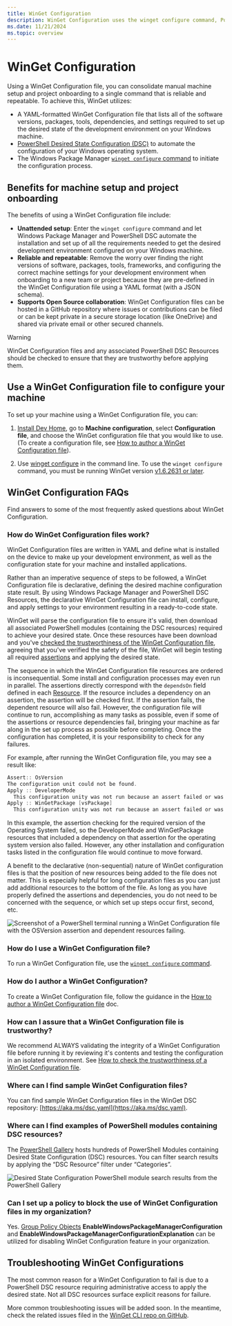 ```yaml
---
title: WinGet Configuration
description: WinGet Configuration uses the winget configure command, PowerShell, and a YAML-formatted configuration file listing all of the software versions, packages, tools, and settings required to achieve the set up the desired state of the development environment on your Windows machine. Minimizing manual project setup and onboarding to a single command that is reliable and repeatable.
ms.date: 11/21/2024
ms.topic: overview
---
```


# WinGet Configuration

Using a WinGet Configuration file, you can consolidate manual machine setup and project onboarding to a single command that is reliable and repeatable. To achieve this, WinGet utilizes:

- A YAML-formatted WinGet Configuration file that lists all of the software versions, packages, tools, dependencies, and settings required to set up the desired state of the development environment on your Windows machine.
- [PowerShell Desired State Configuration (DSC)](/powershell/dsc/overview) to automate the configuration of your Windows operating system.
- The Windows Package Manager [`winget configure` command](../winget/configure.md) to initiate the configuration process.

## Benefits for machine setup and project onboarding

The benefits of using a WinGet Configuration file include:

- **Unattended setup**: Enter the `winget configure` command and let Windows Package Manager and PowerShell DSC automate the installation and set up of all the requirements needed to get the desired development environment configured on your Windows machine.
- **Reliable and repeatable**: Remove the worry over finding the right versions of software, packages, tools, frameworks, and configuring the correct machine settings for your development environment when onboarding to a new team or project because they are pre-defined in the WinGet Configuration file using a YAML format (with a JSON schema).
- **Supports Open Source collaboration**: WinGet Configuration files can be hosted in a GitHub repository where issues or contributions can be filed or can be kept private in a secure storage location (like OneDrive) and shared via private email or other secured channels.

> [!WARNING]
> WinGet Configuration files and any associated PowerShell DSC Resources should be checked to ensure that they are trustworthy before applying them.

## Use a WinGet Configuration file to configure your machine

To set up your machine using a WinGet Configuration file, you can:

1. [Install Dev Home](../../dev-home/index.md), go to **Machine configuration**, select **Configuration file**, and choose the WinGet configuration file that you would like to use. (To create a configuration file, see [How to author a WinGet Configuration file](create.md)).

2. Use [winget configure](../winget/configure.md) in the command line. To use the `winget configure` command, you must be running WinGet version [v1.6.2631 or later](https://github.com/microsoft/winget-cli/releases).

## WinGet Configuration FAQs

Find answers to some of the most frequently asked questions about WinGet Configuration.

### How do WinGet Configuration files work?

WinGet Configuration files are written in YAML and define what is installed on the device to make up your development environment, as well as the configuration state for your machine and installed applications.

Rather than an imperative sequence of steps to be followed, a WinGet Configuration file is declarative, defining the desired machine configuration state result. By using Windows Package Manager and PowerShell DSC Resources, the declarative WinGet Configuration file can install, configure, and apply settings to your environment resulting in a ready-to-code state.

WinGet will parse the configuration file to ensure it's valid, then download all associated PowerShell modules (containing the DSC resources) required to achieve your desired state. Once these resources have been download and you've [checked the trustworthiness of the WinGet Configuration file](check.md), agreeing that you've verified the safety of the file, WinGet will begin testing all required [assertions](./create.md#assertions-section) and applying the desired state.

The sequence in which the WinGet Configuration file resources are ordered is inconsequential. Some install and configuration processes may even run in parallel. The assertions directly correspond with the `dependsOn` field defined in each [Resource](create.md#resources-section). If the resource includes a dependency on an assertion, the assertion will be checked first. If the assertion fails, the dependent resource will also fail. However, the configuration file will continue to run, accomplishing as many tasks as possible, even if some of the assertions or resource dependencies fail, bringing your machine as far along in the set up process as possible before completing. Once the configuration has completed, it is your responsibility to check for any failures.

For example, after running the WinGet Configuration file, you may see a result like:

```powershell
Assert:: OsVersion
The configuration unit could not be found.
Apply :: DeveloperMode
  This configuration unity was not run because an assert failed or was false.
Apply :: WinGetPackage [vsPackage]
  This configuration unity was not run because an assert failed or was false.
```

In this example, the assertion checking for the required version of the Operating System failed, so the DeveloperMode and WinGetPackage resources that included a dependency on that assertion for the operating system version also failed. However, any other installation and configuration tasks listed in the configuration file would continue to move forward.

A benefit to the declarative (non-sequential) nature of WinGet configuration files is that the position of new resources being added to the file does not matter. This is especially helpful for long configuration files as you can just add additional resources to the bottom of the file. As long as you have properly defined the assertions and dependencies, you do not need to be concerned with the sequence, or which set up steps occur first, second, etc.

![Screenshot of a PowerShell terminal running a WinGet Configuration file with the OSVersion assertion and dependent resources failing.](../../images/winget-configuration-results.png)

### How do I use a WinGet Configuration file?

To run a WinGet Configuration file, use the [`winget configure` command](../winget/configure.md).

### How do I author a WinGet Configuration?

To create a WinGet Configuration file, follow the guidance in the [How to author a WinGet Configuration file](create.md) doc.

### How can I assure that a WinGet Configuration file is trustworthy?

We recommend ALWAYS validating the integrity of a WinGet Configuration file before running it by reviewing it's contents and testing the configuration in an isolated environment. See [How to check the trustworthiness of a WinGet Configuration file](check.md).

### Where can I find sample WinGet Configuration files?

You can find sample WinGet Configuration files in the WinGet DSC repository: [https://aka.ms/dsc.yaml](https://aka.ms/dsc.yaml).

### Where can I find examples of PowerShell modules containing DSC resources?

The [PowerShell Gallery](https://www.powershellgallery.com/packages) hosts hundreds of PowerShell Modules containing Desired State Configuration (DSC) resources. You can filter search results by applying the “DSC Resource” filter under “Categories”.

![Desired State Configuration PowerShell module search results from the PowerShell Gallery](../../images/winget-config-powershellgallery-dsc-examples.png)

### Can I set up a policy to block the use of WinGet Configuration files in my organization?

Yes. [Group Policy Objects](/microsoft-365/compliance/device-onboarding-gp) **EnableWindowsPackageManagerConfiguration** and **EnableWindowsPackageManagerConfigurationExplanation** can be utilized for disabling WinGet Configuration feature in your organization.

## Troubleshooting WinGet Configurations

The most common reason for a WinGet Configuration to fail is due to a PowerShell DSC resource requiring administrative access to apply the desired state. Not all DSC resources surface explicit reasons for failure.

More common troubleshooting issues will be added soon. In the meantime, check the related issues filed in the [WinGet CLI repo on GitHub](https://github.com/microsoft/winget-cli/issues?q=is%3Aissue+is%3Aopen+label%3Acommand-configure).
